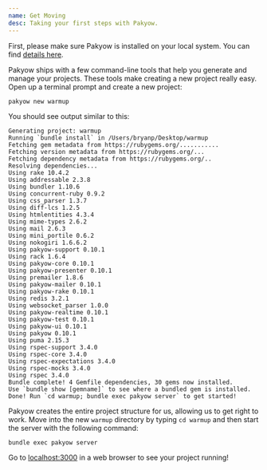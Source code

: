 ```yaml
---
name: Get Moving
desc: Taking your first steps with Pakyow.
---
```


First, please make sure Pakyow is installed on your local system. You can find
[details here](/docs/start/installing).

Pakyow ships with a few command-line tools that help you generate and manage
your projects. These tools make creating a new project really easy. Open up a
terminal prompt and create a new project:

```console
pakyow new warmup
```

You should see output similar to this:

```console
Generating project: warmup
Running `bundle install` in /Users/bryanp/Desktop/warmup
Fetching gem metadata from https://rubygems.org/...........
Fetching version metadata from https://rubygems.org/...
Fetching dependency metadata from https://rubygems.org/..
Resolving dependencies...
Using rake 10.4.2
Using addressable 2.3.8
Using bundler 1.10.6
Using concurrent-ruby 0.9.2
Using css_parser 1.3.7
Using diff-lcs 1.2.5
Using htmlentities 4.3.4
Using mime-types 2.6.2
Using mail 2.6.3
Using mini_portile 0.6.2
Using nokogiri 1.6.6.2
Using pakyow-support 0.10.1
Using rack 1.6.4
Using pakyow-core 0.10.1
Using pakyow-presenter 0.10.1
Using premailer 1.8.6
Using pakyow-mailer 0.10.1
Using pakyow-rake 0.10.1
Using redis 3.2.1
Using websocket_parser 1.0.0
Using pakyow-realtime 0.10.1
Using pakyow-test 0.10.1
Using pakyow-ui 0.10.1
Using pakyow 0.10.1
Using puma 2.15.3
Using rspec-support 3.4.0
Using rspec-core 3.4.0
Using rspec-expectations 3.4.0
Using rspec-mocks 3.4.0
Using rspec 3.4.0
Bundle complete! 4 Gemfile dependencies, 30 gems now installed.
Use `bundle show [gemname]` to see where a bundled gem is installed.
Done! Run `cd warmup; bundle exec pakyow server` to get started!
```

Pakyow creates the entire project structure for us, allowing us to get right to
work. Move into the new `warmup` directory by typing `cd warmup` and then start
the server with the following command:

```console
bundle exec pakyow server
```

Go to [localhost:3000](http://localhost:3000) in a web browser to see your
project running!
